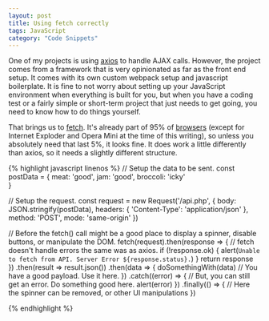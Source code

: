 ```yaml
---
layout: post
title: Using fetch correctly
tags: JavaScript
category: "Code Snippets"
---
```

One of my projects is using [axios](https://github.com/axios/axios) to handle
AJAX calls. However, the project comes from a framework that is very opinionated
as far as the front end setup. It comes with its own custom webpack setup and
javascript boilerplate. It is fine to not worry about setting up your JavaScript
environment when everything is built for you, but when you have a coding test or
a fairly simple or short-term project that just needs to get going, you need to
know how to do things yourself.

That brings us to [fetch](https://developer.mozilla.org/en-US/docs/Web/API/Fetch_API).
It's already part of 95% of [browsers](https://caniuse.com/#search=fetch)
(except for Internet Exploder and Opera Mini at the time of this writing), so
unless you absolutely need that last 5%, it looks fine. It does work a little
differently than axios, so it needs a slightly different structure.

{% highlight javascript linenos %}
// Setup the data to be sent.
const postData = {
  meat: 'good',
  jam: 'good',
  broccoli: 'icky'  
}

// Setup the request.
const request = new Request('/api.php', {
  body: JSON.stringify(postData),
  headers: { 'Content-Type': 'application/json' },
  method: 'POST',
  mode: 'same-origin'
  })

// Before the fetch() call might be a good place to display a spinner, disable buttons, or manipulate the DOM.
fetch(request).then(response => {
    // fetch doesn't handle errors the same was as axios.
    if (!response.ok) {
      alert(`Unable to fetch from API. Server Error ${response.status}.`)
    }
    return response
  })
  .then(result => result.json())
  .then(data => {
      doSomethingWith(data) // You have a good payload. Use it here.
   })
  .catch((error) => {
    // But, you can still get an error. Do something good here.
    alert(error)
  })
  .finally(() => {
    // Here the spinner can be removed, or other UI manipulations 
})

{% endhighlight %}
